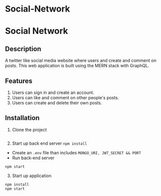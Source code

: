 # Social-Network

# Social Network

## Description

A twitter like social media website where users and create and comment on posts. This web application is built using the MERN stack with GraphQL.

## Features

1. Users can sign in and create an account.
2. Users can like and comment on other people's posts.
3. Users can create and delete their own posts.

## Installation

1. Clone the project

```git clone https://github.com/VivianLin61/MERN-Ecommerce-Project.git

```

2. Start up back end server
   `npm install`

- Create an `.env` file than includes `MONGO_URI, JWT_SECRET && PORT`
- Run back-end server

```
npm start
```

3. Start up application
```cd client
npm install
npm start
```
